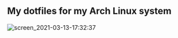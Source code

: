 ## My dotfiles for my Arch Linux system


![screen_2021-03-13-17:32:37](https://user-images.githubusercontent.com/47558926/111035497-867d1c00-8423-11eb-8d44-7a23286c56d1.png)
